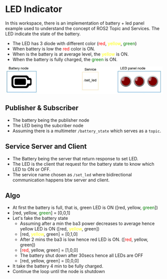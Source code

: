 # LED Indicator 

In this workspace, there is an implementation of battery + led panel example used to understand the concept of ROS2 Topic and Services. The LED indicate the state of the battery.

- The LED has 3 diode with different color (<span style="color:red">red</span>, <span style="color:yellow">yellow</span>, <span style="color:green">green</span>) 
- When battery is low the <span style="color:red">red</span> color is ON.
- When is the battery is at average level, the <span style="color:yellow">yellow</span> is ON.
- When the battery is fully charged, the <span style="color:green">green</span> is ON.

![LED](led.png)

## Publisher & Subscriber

- The battery being the publisher node
- The LED being the subcriber node
- Assuming there is a multimeter `/battery_state` which serves as a `topic`.

## Service Server and Client

- The Battery being the server that return response to set LED.
- The LED is the client that request for the battery state to know which LED to ON or OFF.
- The service name chosen as `/set_led` where bidirectional communication happens btw server and client.

## Algo

- At first the battery is full, that is, green LED is ON ([red, yellow, <span style="color:green">green</span>])
- [red, yellow, <span style="color:green">green</span>] = [0,0,1]
- Let's fake the battery state
  - Assuming after a min the ba3 power decreases to average hence yellow LED is ON ([red, <span style="color:yellow">yellow</span>, green])
  - [red, <span style="color:yellow">yellow</span>, green] = [0,1,0]
  - After 2 mins the ba3 is low hence red LED is ON. ([<span style="color:red">red</span>, yellow, green])
  - [<span style="color:red">red</span>, yellow, green] = [1,0,0]
  - The battery shut down after 30secs hence all LEDs are OFF
  - [red, yellow, green] = [0,0,0]
- It take the battery 4 min to be fully charged.
- Continue the loop until the node is shutdown
